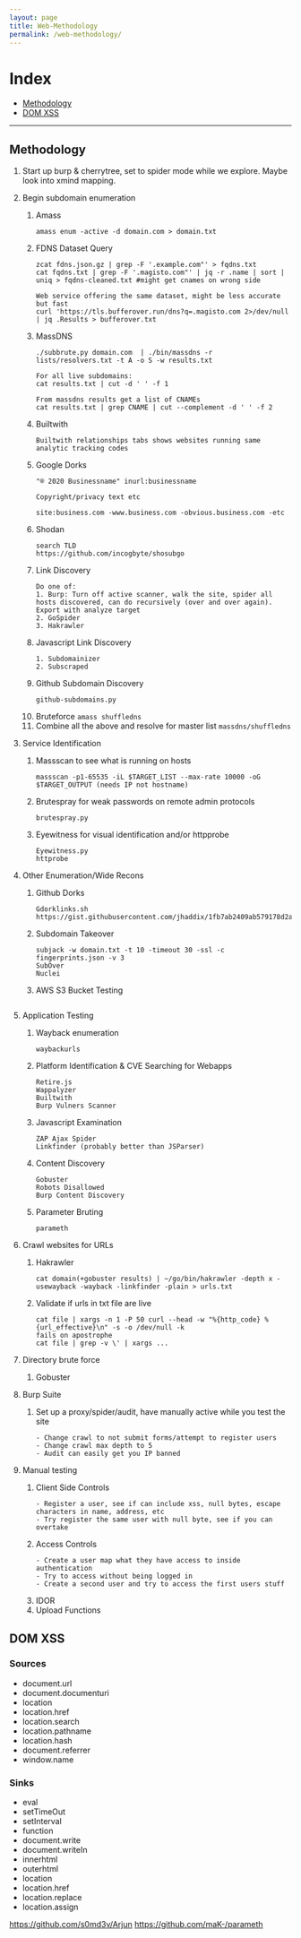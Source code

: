 ```yaml
---
layout: page
title: Web-Methodology
permalink: /web-methodology/
---
```


# Index
* [Methodology](#methodology)
* [DOM XSS](#dom)

---

## Methodology

1. Start up burp & cherrytree, set to spider mode while we explore. Maybe look into xmind mapping.
2. Begin subdomain enumeration
    1. Amass
        ```
        amass enum -active -d domain.com > domain.txt
        ```
    2. FDNS Dataset Query
        ```
        zcat fdns.json.gz | grep -F '.example.com"' > fqdns.txt
        cat fqdns.txt | grep -F '.magisto.com"' | jq -r .name | sort | uniq > fqdns-cleaned.txt #might get cnames on wrong side
        
        Web service offering the same dataset, might be less accurate but fast
        curl 'https://tls.bufferover.run/dns?q=.magisto.com 2>/dev/null | jq .Results > bufferover.txt
        ```
    3. MassDNS
        ```
        ./subbrute.py domain.com  | ./bin/massdns -r lists/resolvers.txt -t A -o S -w results.txt
        
        For all live subdomains:
        cat results.txt | cut -d ' ' -f 1
        
        From massdns results get a list of CNAMEs
        cat results.txt | grep CNAME | cut --complement -d ' ' -f 2
        ```
    4. Builtwith
       ```
       Builtwith relationships tabs shows websites running same analytic tracking codes
       ```
    5. Google Dorks
       ```
       "® 2020 Businessname" inurl:businessname
       
       Copyright/privacy text etc
       
       site:business.com -www.business.com -obvious.business.com -etc
       ```
    6. Shodan
       ```
       search TLD
       https://github.com/incogbyte/shosubgo
       ```
    7. Link Discovery
       ```
       Do one of:
       1. Burp: Turn off active scanner, walk the site, spider all hosts discovered, can do recursively (over and over again). Export with analyze target
       2. GoSpider
       3. Hakrawler
       ```
    8. Javascript Link Discovery
       ```
       1. Subdomainizer
       2. Subscraped
       ```
    9. Github Subdomain Discovery
       ```
       github-subdomains.py
       ```
    10. Bruteforce
       ```
       amass
       shuffledns
       ```
    11. Combine all the above and resolve for master list
       ```
       massdns/shuffledns
       ```

3. Service Identification
    1. Massscan to see what is running on hosts
        ```
        massscan -p1-65535 -iL $TARGET_LIST --max-rate 10000 -oG $TARGET_OUTPUT (needs IP not hostname)
        ```
    2. Brutespray for weak passwords on remote admin protocols
        ```
        brutespray.py
        ```
    3. Eyewitness for visual identification and/or httpprobe
        ```
        Eyewitness.py
        httprobe
        ```
 
 4. Other Enumeration/Wide Recons
    1. Github Dorks
        ```
        Gdorklinks.sh https://gist.githubusercontent.com/jhaddix/1fb7ab2409ab579178d2a79959909b33/raw/e9fea4c0f6982546d90d241bc3e19627a7083e5e/Gdorklinks.sh
        ```
    2. Subdomain Takeover
        ```
        subjack -w domain.txt -t 10 -timeout 30 -ssl -c fingerprints.json -v 3
        SubOver
        Nuclei
        ```
    3. AWS S3 Bucket Testing
        ```
        ```
        
        
 5. Application Testing
    1. Wayback enumeration
        ```
        waybackurls
        ```
    2. Platform Identification & CVE Searching for Webapps
        ```
        Retire.js
        Wappalyzer
        Builtwith
        Burp Vulners Scanner
        ```
    3. Javascript Examination
        ```
        ZAP Ajax Spider
        Linkfinder (probably better than JSParser)
        ```
    4. Content Discovery 
        ```
        Gobuster
        Robots Disallowed
        Burp Content Discovery
        ```
    5. Parameter Bruting
        ```
        parameth
        ```
    
7. Crawl websites for URLs
    1. Hakrawler
        ```
        cat domain(+gobuster results) | ~/go/bin/hakrawler -depth x -usewayback -wayback -linkfinder -plain > urls.txt
        ```
    2. Validate if urls in txt file are live
        ```
        cat file | xargs -n 1 -P 50 curl --head -w "%{http_code} %{url_effective}\n" -s -o /dev/null -k
        fails on apostrophe
        cat file | grep -v \' | xargs ...
        ```
       
8. Directory brute force
    1. Gobuster

9. Burp Suite
    1. Set up a proxy/spider/audit, have manually active while you test the site
        ```
        - Change crawl to not submit forms/attempt to register users
        - Change crawl max depth to 5
        - Audit can easily get you IP banned
        ```
    
10. Manual testing
    1. Client Side Controls
        ```
        - Register a user, see if can include xss, null bytes, escape characters in name, address, etc
        - Try register the same user with null byte, see if you can overtake
        ```
    2. Access Controls
        ```
        - Create a user map what they have access to inside authentication
        - Try to access without being logged in
        - Create a second user and try to access the first users stuff
        ```
    3. IDOR
    4. Upload Functions
    

## DOM XSS

### Sources
* document.url
* document.documenturi
* location
* location.href
* location.search
* location.pathname
* location.hash
* document.referrer
* window.name

### Sinks
* eval
* setTimeOut
* setInterval
* function
* document.write
* document.writeIn
* innerhtml
* outerhtml
* location
* location.href
* location.replace
* location.assign

https://github.com/s0md3v/Arjun
https://github.com/maK-/parameth
